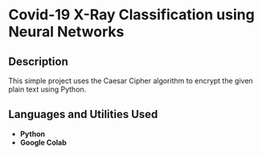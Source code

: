 <h1>Covid-19 X-Ray Classification using Neural Networks</h1>

<h2>Description</h2>
This simple project uses the Caesar Cipher algorithm to encrypt the given plain text using Python.
<br />


<h2>Languages and Utilities Used</h2>

- <b>Python</b> 
- <b>Google Colab</b>

</p>

<!--
 ```diff
- text in red
+ text in green
! text in orange
# text in gray
@@ text in purple (and bold)@@
```
--!>
